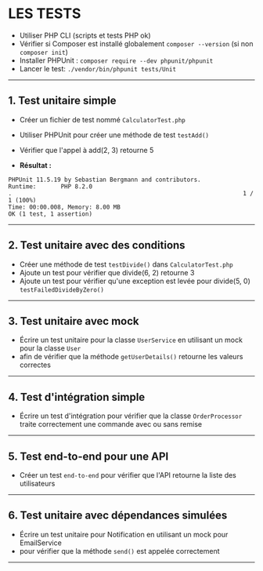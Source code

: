 # LES TESTS

- Utiliser PHP CLI (scripts et tests PHP ok)
- Vérifier si Composer est installé globalement `composer --version` (si non `composer init`)
- Installer PHPUnit : `composer require --dev phpunit/phpunit`
- Lancer le test: `./vendor/bin/phpunit tests/Unit`

---

## 1. Test unitaire simple

- Créer un fichier de test nommé `CalculatorTest.php` 
- Utiliser PHPUnit pour créer une méthode de test `testAdd()`
- Vérifier que l'appel à add(2, 3) retourne 5

- **Résultat :**
```
PHPUnit 11.5.19 by Sebastian Bergmann and contributors.
Runtime:       PHP 8.2.0
.                                                                  1 / 1 (100%)
Time: 00:00.008, Memory: 8.00 MB
OK (1 test, 1 assertion)
```
---

## 2. Test unitaire avec des conditions 

- Créer une méthode de test `testDivide()` dans `CalculatorTest.php` 
- Ajoute un test pour vérifier que divide(6, 2) retourne 3
- Ajoute un test pour vérifier qu'une exception est levée pour divide(5, 0) `testFailedDivideByZero()`

---

## 3. Test unitaire avec mock 

- Écrire un test unitaire pour la classe `UserService` en utilisant un mock pour la classe `User` 
- afin de vérifier que la méthode `getUserDetails()` retourne les valeurs correctes

---

## 4. Test d'intégration simple 

- Écrire un test d'intégration pour vérifier que la classe `OrderProcessor` traite correctement une commande avec ou sans remise

--- 

## 5. Test end-to-end pour une API

- Créer un test `end-to-end` pour vérifier que l'API retourne la liste des utilisateurs
 
---

## 6. Test unitaire avec dépendances simulées 

- Écrire un test unitaire pour Notification en utilisant un mock pour EmailService 
- pour vérifier que la méthode `send()` est appelée correctement
 
 --- 